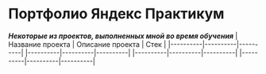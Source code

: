 # Портфолио Яндекс Практикум
***Некоторые из проектов, выполненных мной во время обучения***
| Название проекта | Описание проекта | Стек |
|----------|----------|----------|
|----------|----------|----------|
|----------|----------|----------|
|----------|----------|----------|

